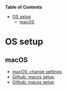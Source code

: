 <!-- START doctoc generated TOC please keep comment here to allow auto update -->
<!-- DON'T EDIT THIS SECTION, INSTEAD RE-RUN doctoc TO UPDATE -->
**Table of Contents**

- [OS setup](#os-setup)
  - [macOS](#macos)

<!-- END doctoc generated TOC please keep comment here to allow auto update -->

# OS setup

## macOS

- [macOS: change settings](https://pawelgrzybek.com/change-macos-user-preferences-via-command-line)
- [Github: macos setup](https://github.com/atomantic/dotfiles/blob/5cd3cfb617ec519e4d24a2b8daaa4d30b6eb193f/install.sh)
- [Github: macos setup](https://github.com/mathiasbynens/dotfiles/blob/main/.macos)
